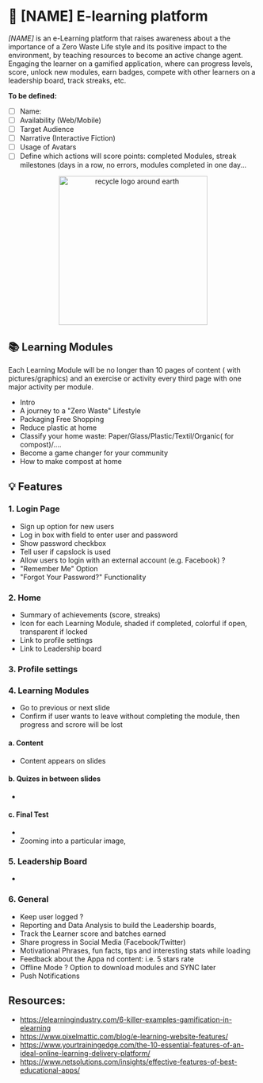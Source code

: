 # :seedling: [NAME] E-learning platform 
*[NAME]* is an e-Learning platform that raises awareness about a the importance of a Zero Waste Life style and its positive impact to the environment, by teaching resources to become an active change agent. 
Engaging the learner on a gamified application, where can progress levels, score, unlock new modules, earn badges, compete with other learners on a leadership board, track streaks, etc.

**To be defined:**
- [ ] Name: 
- [ ] Availability (Web/Mobile)
- [ ] Target Audience
- [ ] Narrative (Interactive Fiction)
- [ ] Usage of Avatars
- [ ] Define which actions will score points: completed Modules, streak milestones (days in a row, no errors, modules completed in one day... 

<p align="center">
  <img src="https://cdn.pixabay.com/photo/2012/04/11/18/12/recycle-29227_960_720.png" alt="recycle logo around earth" width="300" height="300">
</p>

## :books: Learning Modules
Each Learning Module will be no longer than 10 pages of content ( with pictures/graphics) and an exercise or activity every third page with one major activity per module. 
- Intro
- A journey to a "Zero Waste" Lifestyle
- Packaging Free Shopping
- Reduce plastic at home
- Classify your home waste: Paper/Glass/Plastic/Textil/Organic( for compost)/....
- Become a game changer for your community
- How to make compost at home

## :bulb: Features

### 1. Login Page
- Sign up option for new users
- Log in box with field to enter user and password
- Show password checkbox
- Tell user if capslock is used
- Allow users to login with an external account (e.g. Facebook) ?
- "Remember Me" Option
- "Forgot Your Password?" Functionality

### 2. Home
- Summary of achievements (score, streaks)
- Icon for each Learning Module, shaded if completed, colorful if open, transparent if locked
- Link to profile settings
- Link to Leadership board

### 3. Profile settings

### 4. Learning Modules 
- Go to previous or next slide
- Confirm if user wants to leave without completing the module, then progress and scrore will be lost
#### a. Content
- Content appears on slides

#### b. Quizes in between slides
- 

#### c. Final Test 
- 
- Zooming into a particular image,


### 5. Leadership Board
- 

### 6. General
- Keep user logged ?
-	Reporting and Data Analysis to build the Leadership boards, 
- Track the Learner score and batches earned
- Share progress in Social Media (Facebook/Twitter)
- Motivational Phrases, fun facts, tips and interesting stats while loading
- Feedback about the Appa nd content: i.e. 5 stars rate
- Offline Mode ? Option to download modules and SYNC later
- Push Notifications


## Resources:
-	https://elearningindustry.com/6-killer-examples-gamification-in-elearning
-	https://www.pixelmattic.com/blog/e-learning-website-features/ 
- https://www.yourtrainingedge.com/the-10-essential-features-of-an-ideal-online-learning-delivery-platform/
- https://www.netsolutions.com/insights/effective-features-of-best-educational-apps/



